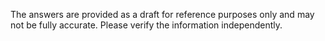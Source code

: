 The answers are provided as a draft for reference purposes only and may not be fully accurate. Please verify the information independently.
